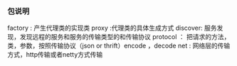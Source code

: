 
### 包说明

factory : 产生代理类的实现类
proxy :代理类的具体生成方式
discover: 服务发现，发现远程的服务和服务的传输类型的和传输协议
protocol ： 把请求的方法，类，参数，按照传输协议（json or thrift）encode ，decode
net : 网络层的传输方式，http传输或者netty方式传输